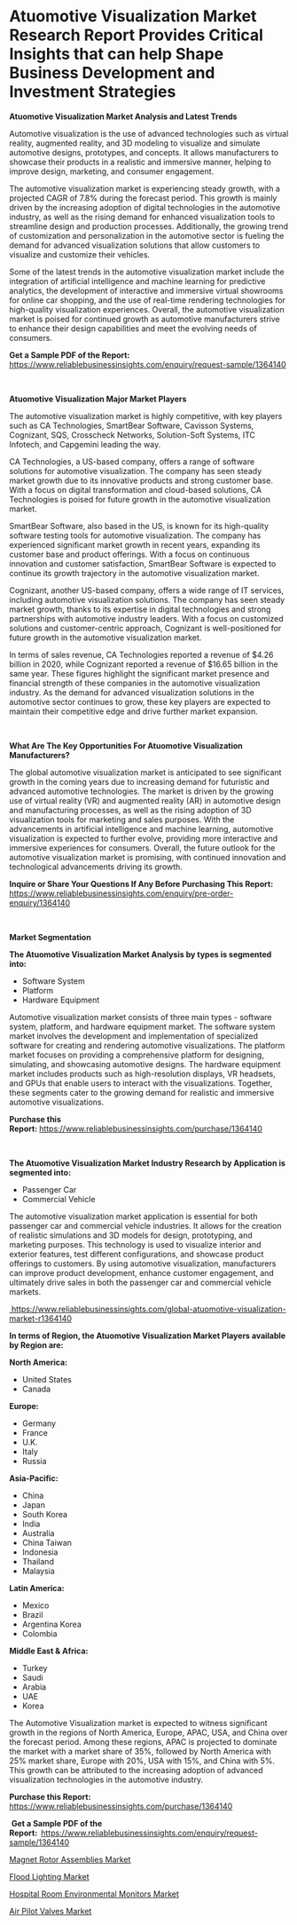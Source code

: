<p><h1>Atuomotive Visualization Market Research Report Provides Critical Insights that can help Shape Business Development and Investment Strategies</h1></p><p><strong>Atuomotive Visualization Market Analysis and Latest Trends</strong></p>
<p><p>Automotive visualization is the use of advanced technologies such as virtual reality, augmented reality, and 3D modeling to visualize and simulate automotive designs, prototypes, and concepts. It allows manufacturers to showcase their products in a realistic and immersive manner, helping to improve design, marketing, and consumer engagement.</p><p>The automotive visualization market is experiencing steady growth, with a projected CAGR of 7.8% during the forecast period. This growth is mainly driven by the increasing adoption of digital technologies in the automotive industry, as well as the rising demand for enhanced visualization tools to streamline design and production processes. Additionally, the growing trend of customization and personalization in the automotive sector is fueling the demand for advanced visualization solutions that allow customers to visualize and customize their vehicles.</p><p>Some of the latest trends in the automotive visualization market include the integration of artificial intelligence and machine learning for predictive analytics, the development of interactive and immersive virtual showrooms for online car shopping, and the use of real-time rendering technologies for high-quality visualization experiences. Overall, the automotive visualization market is poised for continued growth as automotive manufacturers strive to enhance their design capabilities and meet the evolving needs of consumers.</p></p>
<p><strong>Get a Sample PDF of the Report:&nbsp;</strong> <a href="https://www.reliablebusinessinsights.com/enquiry/request-sample/1364140">https://www.reliablebusinessinsights.com/enquiry/request-sample/1364140</a></p>
<p>&nbsp;</p>
<p><strong>Atuomotive Visualization Major Market Players</strong></p>
<p><p>The automotive visualization market is highly competitive, with key players such as CA Technologies, SmartBear Software, Cavisson Systems, Cognizant, SQS, Crosscheck Networks, Solution-Soft Systems, ITC Infotech, and Capgemini leading the way. </p><p>CA Technologies, a US-based company, offers a range of software solutions for automotive visualization. The company has seen steady market growth due to its innovative products and strong customer base. With a focus on digital transformation and cloud-based solutions, CA Technologies is poised for future growth in the automotive visualization market.</p><p>SmartBear Software, also based in the US, is known for its high-quality software testing tools for automotive visualization. The company has experienced significant market growth in recent years, expanding its customer base and product offerings. With a focus on continuous innovation and customer satisfaction, SmartBear Software is expected to continue its growth trajectory in the automotive visualization market.</p><p>Cognizant, another US-based company, offers a wide range of IT services, including automotive visualization solutions. The company has seen steady market growth, thanks to its expertise in digital technologies and strong partnerships with automotive industry leaders. With a focus on customized solutions and customer-centric approach, Cognizant is well-positioned for future growth in the automotive visualization market.</p><p>In terms of sales revenue, CA Technologies reported a revenue of $4.26 billion in 2020, while Cognizant reported a revenue of $16.65 billion in the same year. These figures highlight the significant market presence and financial strength of these companies in the automotive visualization industry. As the demand for advanced visualization solutions in the automotive sector continues to grow, these key players are expected to maintain their competitive edge and drive further market expansion.</p></p>
<p>&nbsp;</p>
<p><strong>What Are The Key Opportunities For Atuomotive Visualization Manufacturers?</strong></p>
<p><p>The global automotive visualization market is anticipated to see significant growth in the coming years due to increasing demand for futuristic and advanced automotive technologies. The market is driven by the growing use of virtual reality (VR) and augmented reality (AR) in automotive design and manufacturing processes, as well as the rising adoption of 3D visualization tools for marketing and sales purposes. With the advancements in artificial intelligence and machine learning, automotive visualization is expected to further evolve, providing more interactive and immersive experiences for consumers. Overall, the future outlook for the automotive visualization market is promising, with continued innovation and technological advancements driving its growth.</p></p>
<p><strong>Inquire or Share Your Questions If Any Before Purchasing This Report:</strong> <a href="https://www.reliablebusinessinsights.com/enquiry/pre-order-enquiry/1364140">https://www.reliablebusinessinsights.com/enquiry/pre-order-enquiry/1364140</a></p>
<p>&nbsp;</p>
<p><strong>Market Segmentation</strong></p>
<p><strong>The Atuomotive Visualization Market Analysis by types is segmented into:</strong></p>
<p><ul><li>Software System</li><li>Platform</li><li>Hardware Equipment</li></ul></p>
<p><p>Automotive visualization market consists of three main types - software system, platform, and hardware equipment market. The software system market involves the development and implementation of specialized software for creating and rendering automotive visualizations. The platform market focuses on providing a comprehensive platform for designing, simulating, and showcasing automotive designs. The hardware equipment market includes products such as high-resolution displays, VR headsets, and GPUs that enable users to interact with the visualizations. Together, these segments cater to the growing demand for realistic and immersive automotive visualizations.</p></p>
<p><strong>Purchase this Report:&nbsp;</strong><a href="https://www.reliablebusinessinsights.com/purchase/1364140">https://www.reliablebusinessinsights.com/purchase/1364140</a></p>
<p>&nbsp;</p>
<p><strong>The Atuomotive Visualization Market Industry Research by Application is segmented into:</strong></p>
<p><ul><li>Passenger Car</li><li>Commercial Vehicle</li></ul></p>
<p><p>The automotive visualization market application is essential for both passenger car and commercial vehicle industries. It allows for the creation of realistic simulations and 3D models for design, prototyping, and marketing purposes. This technology is used to visualize interior and exterior features, test different configurations, and showcase product offerings to customers. By using automotive visualization, manufacturers can improve product development, enhance customer engagement, and ultimately drive sales in both the passenger car and commercial vehicle markets.</p></p>
<p><a href="https://www.reliablebusinessinsights.com/global-atuomotive-visualization-market-r1364140">&nbsp;https://www.reliablebusinessinsights.com/global-atuomotive-visualization-market-r1364140</a></p>
<p><strong>In terms of Region, the Atuomotive Visualization Market Players available by Region are:</strong></p>
<p>
    <p> <strong> North America: </strong>
        <ul>
            <li>United States</li>
            <li>Canada</li>
        </ul>
        </p> 
    <p> <strong> Europe: </strong>
        <ul>
            <li>Germany</li>
            <li>France</li>
            <li>U.K.</li>
            <li>Italy</li>
            <li>Russia</li>
        </ul>
        </p> 
    <p> <strong> Asia-Pacific: </strong>
        <ul>
            <li>China</li>
            <li>Japan</li>
            <li>South Korea</li>
            <li>India</li>
            <li>Australia</li>
            <li>China Taiwan</li>
            <li>Indonesia</li>
            <li>Thailand</li>
            <li>Malaysia</li>
        </ul>
        </p> 
    <p> <strong> Latin America: </strong>
        <ul>
            <li>Mexico</li>
            <li>Brazil</li>
            <li>Argentina Korea</li>
            <li>Colombia</li>
        </ul>
        </p> 
    <p> <strong> Middle East & Africa: </strong>
        <ul>
            <li>Turkey</li>
            <li>Saudi</li>
            <li>Arabia</li>
            <li>UAE</li>
            <li>Korea</li>
        </ul>
    </p>
    </p>
<p><p>The Automotive Visualization market is expected to witness significant growth in the regions of North America, Europe, APAC, USA, and China over the forecast period. Among these regions, APAC is projected to dominate the market with a market share of 35%, followed by North America with 25% market share, Europe with 20%, USA with 15%, and China with 5%. This growth can be attributed to the increasing adoption of advanced visualization technologies in the automotive industry.</p></p>
<p><strong>Purchase this Report: </strong><a href="https://www.reliablebusinessinsights.com/purchase/1364140">https://www.reliablebusinessinsights.com/purchase/1364140</a></p>
<p>&nbsp;<strong>Get a Sample PDF of the Report:&nbsp;&nbsp;</strong><a href="https://www.reliablebusinessinsights.com/enquiry/request-sample/1364140">https://www.reliablebusinessinsights.com/enquiry/request-sample/1364140</a></p>
<p><strong></strong></p>
<p><p><a href="https://github.com/wrwgzwbr35/Market-Research-Report-List-1/blob/main/magnet-rotor-assemblies-market.md">Magnet Rotor Assemblies Market</a></p><p><a href="https://github.com/sifatuddin25/Market-Research-Report-List-1/blob/main/flood-lighting-market.md">Flood Lighting Market</a></p><p><a href="https://medium.com/@alexander.bell98078/global-hospital-room-environmental-monitors-market-share-and-growth-opportunities-and-market-size-27195688c2b5">Hospital Room Environmental Monitors Market</a></p><p><a href="https://medium.com/@kathleenjacksond65/global-air-pilot-valves-industry-research-report-competitive-landscape-market-size-regional-ea3659eb571e">Air Pilot Valves Market</a></p></p>